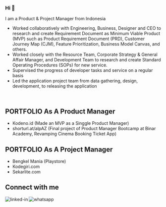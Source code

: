 ### Hi 👋
I am a Product & Project Manager from Indonesia

- Worked collaboratively with Engineering, Business, Designer and CEO to research and create Requirement Document as Minimum Viable Product (MVP) such as Product Requirement Document (PRD), Customer Journey Map (CJM), Feature Prioritization, Business Model Canvas, and others.
- Worked closely with the Resource Team, Corporate Strategy & General Affair Manager, and Development Team to research and  create Standard Operating Procedures (SOPs) for new service.
- Supervised the progress of developer tasks and service on a regular basis
- Led the application project team from data gathering, design, development, to releasing the application
<br>

## PORTFOLIO As A Product Manager

- Kodeno.id (Made an MVP as a Singgle Product Manager)
- shorturl.at/alpAZ (Final project of Product Manager Bootcamp at Binar Academy, Revamping Cinema Booking Ticket App)

## PORTFOLIO As A Project Manager

- Bengkel Mania (Playstore)
- Kodegiri.com
- Sekarlite.com

## Connect with me

[<img align="left" alt="linked-in" src="https://img.shields.io/badge/linkedin-%230077B5.svg?&style=for-the-badge&logo=linkedin&logoColor=white" />](https://www.linkedin.com/in/badrud-tamam-4a141011a)[<img align="left" alt="whatsapp" src="https://img.shields.io/badge/WhatsApp-25D366?style=for-the-badge&logo=whatsapp&logoColor=white" />](https://wa.me/6285546493363)

<br>
<br>

